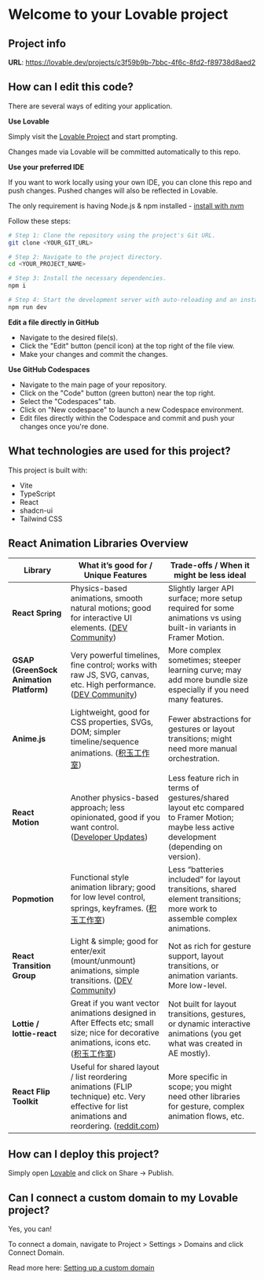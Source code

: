 # Welcome to your Lovable project

## Project info

**URL**: https://lovable.dev/projects/c3f59b9b-7bbc-4f6c-8fd2-f89738d8aed2

## How can I edit this code?

There are several ways of editing your application.

**Use Lovable**

Simply visit the [Lovable Project](https://lovable.dev/projects/c3f59b9b-7bbc-4f6c-8fd2-f89738d8aed2) and start prompting.

Changes made via Lovable will be committed automatically to this repo.

**Use your preferred IDE**

If you want to work locally using your own IDE, you can clone this repo and push changes. Pushed changes will also be reflected in Lovable.

The only requirement is having Node.js & npm installed - [install with nvm](https://github.com/nvm-sh/nvm#installing-and-updating)

Follow these steps:

```sh
# Step 1: Clone the repository using the project's Git URL.
git clone <YOUR_GIT_URL>

# Step 2: Navigate to the project directory.
cd <YOUR_PROJECT_NAME>

# Step 3: Install the necessary dependencies.
npm i

# Step 4: Start the development server with auto-reloading and an instant preview.
npm run dev
```

**Edit a file directly in GitHub**

- Navigate to the desired file(s).
- Click the "Edit" button (pencil icon) at the top right of the file view.
- Make your changes and commit the changes.

**Use GitHub Codespaces**

- Navigate to the main page of your repository.
- Click on the "Code" button (green button) near the top right.
- Select the "Codespaces" tab.
- Click on "New codespace" to launch a new Codespace environment.
- Edit files directly within the Codespace and commit and push your changes once you're done.

## What technologies are used for this project?

This project is built with:

- Vite
- TypeScript
- React
- shadcn-ui
- Tailwind CSS

## React Animation Libraries Overview

| Library | What it’s good for / Unique Features | Trade-offs / When it might be less ideal |
| --- | --- | --- |
| **React Spring** | Physics-based animations, smooth natural motions; good for interactive UI elements. ([DEV Community](https://dev.to/sovannaro/13-awesome-react-animation-libraries-to-elevate-your-design-projects-549g?utm_source=chatgpt.com)) | Slightly larger API surface; more setup required for some animations vs using built-in variants in Framer Motion. |
| **GSAP (GreenSock Animation Platform)** | Very powerful timelines, fine control; works with raw JS, SVG, canvas, etc. High performance. ([DEV Community](https://dev.to/sovannaro/13-awesome-react-animation-libraries-to-elevate-your-design-projects-549g?utm_source=chatgpt.com)) | More complex sometimes; steeper learning curve; may add more bundle size especially if you need many features. |
| **Anime.js** | Lightweight, good for CSS properties, SVGs, DOM; simpler timeline/sequence animations. ([积玉工作室](https://jiyushe.com/producthunk/best-framer-motion-alternatives-and-competitors.html?utm_source=chatgpt.com)) | Fewer abstractions for gestures or layout transitions; might need more manual orchestration. |
| **React Motion** | Another physics-based approach; less opinionated, good if you want control. ([Developer Updates](https://www.developerupdates.com/blog/useful-react-animation-libraries?utm_source=chatgpt.com)) | Less feature rich in terms of gestures/shared layout etc compared to Framer Motion; maybe less active development (depending on version). |
| **Popmotion** | Functional style animation library; good for low level control, springs, keyframes. ([积玉工作室](https://jiyushe.com/producthunk/best-framer-motion-alternatives-and-competitors.html?utm_source=chatgpt.com)) | Less “batteries included” for layout transitions, shared element transitions; more work to assemble complex animations. |
| **React Transition Group** | Light & simple; good for enter/exit (mount/unmount) animations, simple transitions. ([DEV Community](https://dev.to/sovannaro/13-awesome-react-animation-libraries-to-elevate-your-design-projects-549g?utm_source=chatgpt.com)) | Not as rich for gesture support, layout transitions, or animation variants. More low-level. |
| **Lottie / lottie-react** | Great if you want vector animations designed in After Effects etc; small size; nice for decorative animations, icons etc. ([积玉工作室](https://jiyushe.com/producthunk/best-framer-motion-alternatives-and-competitors.html?utm_source=chatgpt.com)) | Not built for layout transitions, gestures, or dynamic interactive animations (you get what was created in AE mostly). |
| **React Flip Toolkit** | Useful for shared layout / list reordering animations (FLIP technique) etc. Very effective for list animations and reordering. ([reddit.com](https://www.reddit.com/r/reactjs/comments/uou1jp?utm_source=chatgpt.com)) | More specific in scope; you might need other libraries for gesture, complex animation flows, etc. |

## How can I deploy this project?

Simply open [Lovable](https://lovable.dev/projects/c3f59b9b-7bbc-4f6c-8fd2-f89738d8aed2) and click on Share -> Publish.

## Can I connect a custom domain to my Lovable project?

Yes, you can!

To connect a domain, navigate to Project > Settings > Domains and click Connect Domain.

Read more here: [Setting up a custom domain](https://docs.lovable.dev/tips-tricks/custom-domain#step-by-step-guide)
